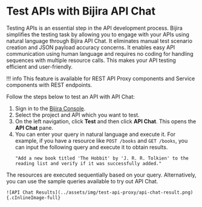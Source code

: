 # Test APIs with Bijira API Chat

Testing APIs is an essential step in the API development process. Bijira simplifies the testing task by allowing you to engage with your APIs using natural language through Bijira API Chat. It eliminates manual test scenario creation and JSON payload accuracy concerns. It enables easy API communication using human language and requires no coding for handling sequences with multiple resource calls. This makes your API testing efficient and user-friendly.

!!! info
    This feature is available for REST API Proxy components and Service components with REST endpoints.

Follow the steps below to test an API with API Chat:

1. Sign in to the [Bijira Console](https://console.bijira.dev/).
2. Select the project and API which you want to test.
3. On the left navigation, click **Test** and then click **API Chat**. This opens the **API Chat** pane.
4. You can enter your query in natural language and execute it. For example, if you have a resource like `POST /books` and `GET /books`, you can input the following query and execute it to obtain results.
    ```
    "Add a new book titled 'The Hobbit' by 'J. R. R. Tolkien' to the reading list and verify if it was successfully added." 
    ```
The resources are executed sequentially based on your query. Alternatively, you can use the sample queries available to try out API Chat.

    ![API Chat Results](../assets/img/test-api-proxy/api-chat-result.png){.cInlineImage-full}

